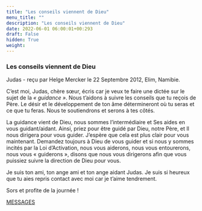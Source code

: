 ```yaml
---
title: "Les conseils viennent de Dieu"
menu_title: ""
description: "Les conseils viennent de Dieu"
date: 2022-06-01 06:00:01+00:293
draft: False
hidden: True
weight:
---
```

### Les conseils viennent de Dieu

Judas - reçu par Helge Mercker le 22 Septembre 2012, Elim, Namibie.

C’est moi, Judas, chère sœur, écris car je veux te faire une dictée sur le sujet de la *« guidance »*. Nous t’aidons à suivre les conseils que tu reçois de Père. Le désir et le développement de ton âme détermineront où tu seras et ce que tu feras. Nous te soutiendrons et serons à tes côtés.

La guidance vient de Dieu, nous sommes l’intermédiaire et Ses aides en vous guidant/aidant. Ainsi, priez pour être guidé par Dieu, notre Père, et Il nous dirigera pour vous guider. J’espère que cela est plus clair pour vous maintenant. Demandez toujours à Dieu de vous guider et si nous y sommes incités par la Loi d’Activation, nous vous aiderons, nous vous entourerons, nous vous « guiderons », disons que nous vous dirigerons afin que vous puissiez suivre la direction de Dieu pour vous.

Je suis ton ami, ton ange ami et ton ange aidant Judas. Je suis si heureux que tu aies repris contact avec moi car je t’aime tendrement.

Sors et profite de la journée !

[MESSAGES](fr-contemporary-messages/fr-contemporary-messages-by-date-order/fr-contemporary-messages-2012/)
